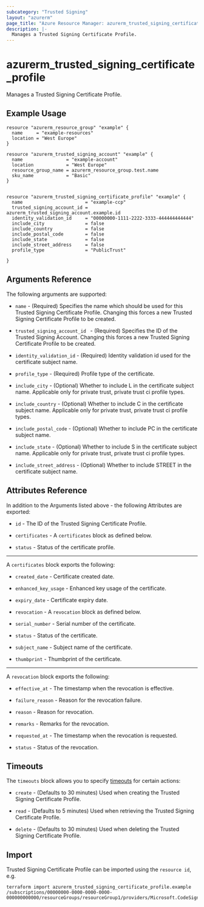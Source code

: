 ```yaml
---
subcategory: "Trusted Signing"
layout: "azurerm"
page_title: "Azure Resource Manager: azurerm_trusted_signing_certificate_profile"
description: |-
  Manages a Trusted Signing Certificate Profile.
---
```


# azurerm_trusted_signing_certificate_profile 

Manages a Trusted Signing Certificate Profile.

## Example Usage

```hcl
resource "azurerm_resource_group" "example" {
  name     = "example-resources"
  location = "West Europe"
}

resource "azurerm_trusted_signing_account" "example" {
  name                = "example-account"
  location            = "West Europe"
  resource_group_name = azurerm_resource_group.test.name
  sku_name            = "Basic"
}


resource "azurerm_trusted_signing_certificate_profile" "example" {
  name                       = "example-ccp"
  trusted_signing_account_id = azurerm_trusted_signing_account.example.id
  identity_validation_id     = "00000000-1111-2222-3333-444444444444"
  include_city               = false
  include_country            = false
  include_postal_code        = false
  include_state              = false
  include_street_address     = false
  profile_type               = "PublicTrust"

}
```

## Arguments Reference

The following arguments are supported:

* `name` - (Required) Specifies the name which should be used for this Trusted Signing Certificate Profile. Changing this forces a new Trusted Signing Certificate Profile to be created.

* `trusted_signing_account_id ` - (Required) Specifies the ID of the Trusted Signing Account. Changing this forces a new Trusted Signing Certificate Profile to be created.

* `identity_validation_id` - (Required) Identity validation id used for the certificate subject name.

* `profile_type` - (Required) Profile type of the certificate.

* `include_city` - (Optional) Whether to include L in the certificate subject name. Applicable only for private trust, private trust ci profile types.

* `include_country` - (Optional) Whether to include C in the certificate subject name. Applicable only for private trust, private trust ci profile types.

* `include_postal_code` - (Optional) Whether to include PC in the certificate subject name.

* `include_state` - (Optional) Whether to include S in the certificate subject name. Applicable only for private trust, private trust ci profile types.

* `include_street_address` - (Optional) Whether to include STREET in the certificate subject name.

## Attributes Reference

In addition to the Arguments listed above - the following Attributes are exported:

* `id` - The ID of the Trusted Signing Certificate Profile.

* `certificates` - A `certificates` block as defined below.

* `status` - Status of the certificate profile.

---

A `certificates` block exports the following:

* `created_date` - Certificate created date.

* `enhanced_key_usage` - Enhanced key usage of the certificate.

* `expiry_date` - Certificate expiry date.

* `revocation` - A `revocation` block as defined below.

* `serial_number` - Serial number of the certificate.

* `status` - Status of the certificate.

* `subject_name` - Subject name of the certificate.

* `thumbprint` - Thumbprint of the certificate.

---

A `revocation` block exports the following:

* `effective_at` - The timestamp when the revocation is effective.

* `failure_reason` - Reason for the revocation failure.

* `reason` - Reason for revocation.

* `remarks` - Remarks for the revocation.

* `requested_at` - The timestamp when the revocation is requested.

* `status` - Status of the revocation.

## Timeouts

The `timeouts` block allows you to specify [timeouts](https://www.terraform.io/docs/configuration/resources.html#timeouts) for certain actions:

* `create` - (Defaults to 30 minutes) Used when creating the Trusted Signing Certificate Profile.
* `read` - (Defaults to 5 minutes) Used when retrieving the Trusted Signing Certificate Profile.

* `delete` - (Defaults to 30 minutes) Used when deleting the Trusted Signing Certificate Profile.

## Import

Trusted Signing Certificate Profile can be imported using the `resource id`, e.g.

```shell
terraform import azurerm_trusted_signing_certificate_profile.example /subscriptions/00000000-0000-0000-0000-000000000000/resourceGroups/resourceGroup1/providers/Microsoft.CodeSigning/codeSigningAccounts/account1/certificateProfiles/profile1
```
